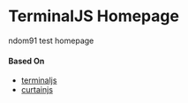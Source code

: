 # TerminalJS Homepage

ndom91 test homepage

#### Based On

- [terminaljs](https://github.com/CodeNerve/CodeNerve.github.io)
- [curtainjs](https://github.com/martinlaxenaire/curtainsjs)
